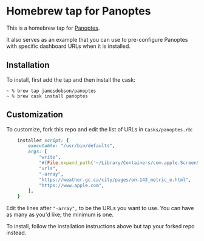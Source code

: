 # Homebrew tap for Panoptes

This is a homebrew tap for [Panoptes](https://github.com/jamesdobson/panoptes).

It also serves as an example that you can use to pre-configure Panoptes with
specific dashboard URLs when it is installed.

## Installation

To install, first add the tap and then install the cask:

```console
~ % brew tap jamesdobson/panoptes
~ % brew cask install panoptes
```

## Customization

To customize, fork this repo and edit the list of URLs in `Casks/panoptes.rb`:

```ruby
    installer script: {
        executable: "/usr/bin/defaults",
        args: [
            "write",
            "#{File.expand_path('~/Library/Containers/com.apple.ScreenSaver.Engine.legacyScreenSaver/Data/Library/Preferences/ByHost/com.softwarepunk.Panoptes')}",
            "urls",
            "-array",
            "https://weather.gc.ca/city/pages/on-143_metric_e.html",
            "https://www.apple.com",
        ],
    }
```

Edit the lines after `"-array",` to be the URLs you want to use. You can have
as many as you'd like; the minimum is one.

To install, follow the installation instructions above but tap your forked
repo instead.
